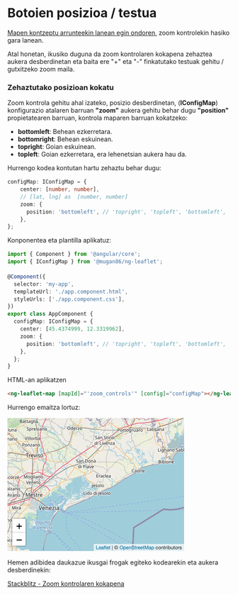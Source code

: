 # Botoien posizioa / testua

[Mapen kontzeptu arrunteekin lanean egin ondoren](../aspectos-basicos/mapa-basico.md), zoom kontrolekin hasiko gara lanean.

Atal honetan, ikusiko duguna da zoom kontrolaren kokapena zehaztea aukera desberdinetan eta baita ere "+" eta "-" finkatutako testuak gehitu / gutxitzeko zoom maila.

### Zehaztutako posizioan kokatu

Zoom kontrola gehitu ahal izateko, posizio desberdinetan, (**IConfigMap**) konfigurazio atalaren barruan **"zoom"** aukera gehitu behar dugu **"position"** propietatearen barruan, kontrola maparen barruan kokatzeko:

* **bottomleft**: Behean ezkerretara.
* **bottomright**: Behean eskuinean.
* **topright**: Goian eskuinean.
* **topleft**: Goian ezkerretara, era lehenetsian aukera hau da.

Hurrengo kodea kontutan hartu zehaztu behar dugu:

```typescript
configMap: IConfigMap = {
    center: [number, number],
    // [lat, lng] as  [number, number]
    zoom: {
      position: 'bottomleft', // 'topright', 'topleft', 'bottomleft', 'bottomright'
    },
};
```

Konponentea eta plantilla aplikatuz:

```typescript
import { Component } from '@angular/core';
import { IConfigMap } from '@mugan86/ng-leaflet';

@Component({
  selector: 'my-app',
  templateUrl: './app.component.html',
  styleUrls: ['./app.component.css'],
})
export class AppComponent {
  configMap: IConfigMap = {
    center: [45.4374999, 12.3319962],
    zoom: {
      position: 'bottomleft', // 'topright', 'topleft', 'bottomleft', 'bottomright'
    },
  };
}

```

HTML-an aplikatzen

```html
<ng-leaflet-map [mapId]="'zoom_controls'" [config]="configMap"></ng-leaflet>
```

Hurrengo emaitza lortuz:

![Zoom controls Image](./../../.gitbook/assets/03-zoom-controls.png)

Hemen adibidea daukazue ikusgai frogak egiteko kodearekin eta aukera desberdinekin:

[Stackblitz - Zoom kontrolaren kokapena](https://stackblitz.com/edit/angular-leaflet-zoom-positions-titles?embed=1&file=src/app/locations.ts&theme=dark)
